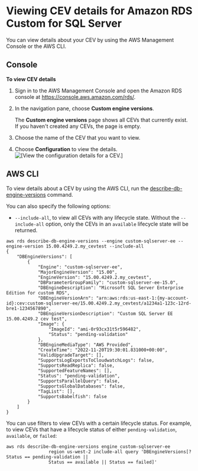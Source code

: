 # Viewing CEV details for Amazon RDS Custom for SQL Server<a name="custom-viewing-sqlserver"></a>

You can view details about your CEV by using the AWS Management Console or the AWS CLI\.

## Console<a name="custom-viewing-sqlserver.console"></a>

**To view CEV details**

1. Sign in to the AWS Management Console and open the Amazon RDS console at [https://console\.aws\.amazon\.com/rds/](https://console.aws.amazon.com/rds/)\.

1. In the navigation pane, choose **Custom engine versions**\.

   The **Custom engine versions** page shows all CEVs that currently exist\. If you haven't created any CEVs, the page is empty\.

1. Choose the name of the CEV that you want to view\.

1. Choose **Configuration** to view the details\.  
![\[View the configuration details for a CEV.\]](http://docs.aws.amazon.com/AmazonRDS/latest/UserGuide/images/rds_custom_sqlserver_cev_viewdetails.PNG)

## AWS CLI<a name="custom-viewing-sqlserver.CEV"></a>

To view details about a CEV by using the AWS CLI, run the [describe\-db\-engine\-versions](https://docs.aws.amazon.com/cli/latest/reference/rds/describe-db-engine-versions.html) command\.

You can also specify the following options:
+ `--include-all`, to view all CEVs with any lifecycle state\. Without the `--include-all` option, only the CEVs in an `available` lifecycle state will be returned\.

```
aws rds describe-db-engine-versions --engine custom-sqlserver-ee --engine-version 15.00.4249.2.my_cevtest --include-all
{
    "DBEngineVersions": [
        {
            "Engine": "custom-sqlserver-ee",
            "MajorEngineVersion": "15.00",
            "EngineVersion": "15.00.4249.2.my_cevtest",
            "DBParameterGroupFamily": "custom-sqlserver-ee-15.0",
            "DBEngineDescription": "Microsoft SQL Server Enterprise Edition for custom RDS",
            "DBEngineVersionArn": "arn:aws:rds:us-east-1:{my-account-id}:cev:custom-sqlserver-ee/15.00.4249.2.my_cevtest/a1234a1-123c-12rd-bre1-1234567890",
            "DBEngineVersionDescription": "Custom SQL Server EE 15.00.4249.2 cev test",
            "Image": {
                "ImageId": "ami-0r93cx31t5r596482",
                "Status": "pending-validation"
            },
            "DBEngineMediaType": "AWS Provided",
            "CreateTime": "2022-11-20T19:30:01.831000+00:00",
            "ValidUpgradeTarget": [],
            "SupportsLogExportsToCloudwatchLogs": false,
            "SupportsReadReplica": false,
            "SupportedFeatureNames": [],
            "Status": "pending-validation",
            "SupportsParallelQuery": false,
            "SupportsGlobalDatabases": false,
            "TagList": [],
            "SupportsBabelfish": false
        }
    ]
}
```

You can use filters to view CEVs with a certain lifecycle status\. For example, to view CEVs that have a lifecycle status of either `pending-validation`, `available`, or `failed`:

```
aws rds describe-db-engine-versions engine custom-sqlserver-ee
                region us-west-2 include-all query 'DBEngineVersions[?Status == pending-validation || 
                Status == available || Status == failed]'
```